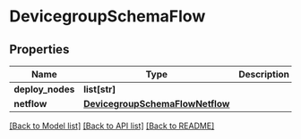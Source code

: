 # DevicegroupSchemaFlow

## Properties
Name | Type | Description | Notes
------------ | ------------- | ------------- | -------------
**deploy_nodes** | **list[str]** |  | [optional] 
**netflow** | [**DevicegroupSchemaFlowNetflow**](DevicegroupSchemaFlowNetflow.md) |  | [optional] 

[[Back to Model list]](../README.md#documentation-for-models) [[Back to API list]](../README.md#documentation-for-api-endpoints) [[Back to README]](../README.md)


